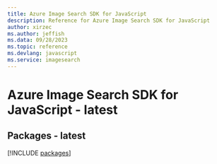 ```yaml
---
title: Azure Image Search SDK for JavaScript
description: Reference for Azure Image Search SDK for JavaScript
author: xirzec
ms.author: jeffish
ms.data: 09/28/2023
ms.topic: reference
ms.devlang: javascript
ms.service: imagesearch
---
```

# Azure Image Search SDK for JavaScript - latest
## Packages - latest
[!INCLUDE [packages](image-search-index.md)]